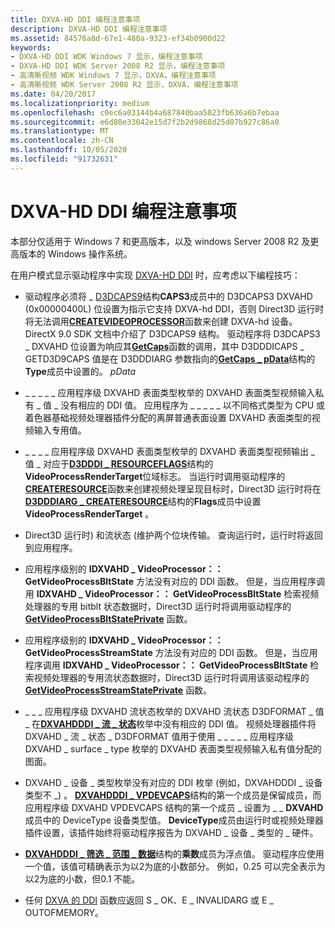 ```yaml
---
title: DXVA-HD DDI 编程注意事项
description: DXVA-HD DDI 编程注意事项
ms.assetid: 84576a8d-67e1-480a-9323-ef34b0900d22
keywords:
- DXVA-HD DDI WDK Windows 7 显示，编程注意事项
- DXVA-HD DDI WDK Server 2008 R2 显示，编程注意事项
- 高清晰视频 WDK Windows 7 显示，DXVA，编程注意事项
- 高清晰视频 WDK Server 2008 R2 显示，DXVA，编程注意事项
ms.date: 04/20/2017
ms.localizationpriority: medium
ms.openlocfilehash: c0ec6a03144b4a687840baa5023fb636a6b7ebaa
ms.sourcegitcommit: e6d80e33042e15d7f2b2d9868d25d07b927c86a0
ms.translationtype: MT
ms.contentlocale: zh-CN
ms.lasthandoff: 10/05/2020
ms.locfileid: "91732631"
---
```

# <a name="dxva-hd-ddi-programming-considerations"></a>DXVA-HD DDI 编程注意事项


本部分仅适用于 Windows 7 和更高版本，以及 windows Server 2008 R2 及更高版本的 Windows 操作系统。

在用户模式显示驱动程序中实现 [DXVA-HD DDI](dxva-hd-ddi.md) 时，应考虑以下编程技巧：

-   驱动程序必须将 \_ [D3DCAPS9](/windows/win32/api/d3d9caps/ns-d3d9caps-d3dcaps9)结构**CAPS3**成员中的 D3DCAPS3 DXVAHD (0x00000400L) 位设置为指示它支持 DXVA-hd DDI，否则 Direct3D 运行时将无法调用[**CREATEVIDEOPROCESSOR**](/windows-hardware/drivers/ddi/d3dumddi/nc-d3dumddi-pfnd3dddi_dxvahd_createvideoprocessor)函数来创建 DXVA-hd 设备。 DirectX 9.0 SDK 文档中介绍了 D3DCAPS9 结构。 驱动程序将 D3DCAPS3 \_ DXVAHD 位设置为响应其[**GetCaps**](/windows-hardware/drivers/ddi/d3dumddi/nc-d3dumddi-pfnd3dddi_getcaps)函数的调用，其中 D3DDDICAPS \_ GETD3D9CAPS 值是在 D3DDDIARG 参数指向的[**GetCaps \_ pData**](/windows-hardware/drivers/ddi/d3dumddi/ns-d3dumddi-_d3dddiarg_getcaps)结构的**Type**成员中设置的。 *pData*

-   \_ \_ \_ \_ \_ 应用程序级 DXVAHD 表面类型枚举的 DXVAHD 表面类型视频输入私有 \_ 值 \_ 没有相应的 DDI 值。 应用程序为 \_ \_ \_ \_ \_ 以不同格式类型为 CPU 或着色器基础视频处理器插件分配的离屏普通表面设置 DXVAHD 表面类型的视频输入专用值。

-   \_ \_ \_ \_ 应用程序级 DXVAHD 表面类型枚举的 DXVAHD 表面类型视频输出 \_ 值 \_ 对应于[**D3DDDI \_ RESOURCEFLAGS**](/windows-hardware/drivers/ddi/d3dukmdt/ns-d3dukmdt-_d3dddi_resourceflags)结构的**VideoProcessRenderTarget**位域标志。 当运行时调用驱动程序的[**CREATERESOURCE**](/windows-hardware/drivers/ddi/d3dumddi/nc-d3dumddi-pfnd3dddi_createresource)函数来创建视频处理呈现目标时，Direct3D 运行时将在[**D3DDDIARG \_ CREATERESOURCE**](/windows-hardware/drivers/ddi/d3dukmdt/ns-d3dukmdt-_d3dddiarg_createresource)结构的**Flags**成员中设置**VideoProcessRenderTarget** 。

-   Direct3D 运行时) 和流状态 (维护两个位块传输。 查询运行时，运行时将返回到应用程序。

-   应用程序级别的 **IDXVAHD \_ VideoProcessor：： GetVideoProcessBltState** 方法没有对应的 DDI 函数。 但是，当应用程序调用 **IDXVAHD \_ VideoProcessor：： GetVideoProcessBltState** 检索视频处理器的专用 bitblt 状态数据时，Direct3D 运行时将调用驱动程序的 [**GetVideoProcessBltStatePrivate**](/windows-hardware/drivers/ddi/d3dumddi/nc-d3dumddi-pfnd3dddi_dxvahd_getvideoprocessbltstateprivate) 函数。

-   应用程序级别的 **IDXVAHD \_ VideoProcessor：： GetVideoProcessStreamState** 方法没有对应的 DDI 函数。 但是，当应用程序调用 **IDXVAHD \_ VideoProcessor：： GetVideoProcessBltState** 检索视频处理器的专用流状态数据时，Direct3D 运行时将调用该驱动程序的 [**GetVideoProcessStreamStatePrivate**](/windows-hardware/drivers/ddi/d3dumddi/nc-d3dumddi-pfnd3dddi_dxvahd_getvideoprocessstreamstateprivate) 函数。

-   \_ \_ \_ 应用程序级 DXVAHD 流状态枚举的 DXVAHD 流状态 D3DFORMAT \_ 值 \_ 在[**DXVAHDDDI \_ 流 \_ 状态**](/windows-hardware/drivers/ddi/d3dumddi/ne-d3dumddi-_dxvahdddi_stream_state)枚举中没有相应的 DDI 值。 视频处理器插件将 DXVAHD \_ 流 \_ 状态 \_ D3DFORMAT 值用于使用 \_ \_ \_ \_ \_ 应用程序级 DXVAHD \_ surface \_ type 枚举的 DXVAHD 表面类型视频输入私有值分配的图面。

-   DXVAHD \_ 设备 \_ 类型枚举没有对应的 DDI 枚举 (例如，DXVAHDDDI \_ 设备类型不 \_) 。 [**DXVAHDDDI \_ VPDEVCAPS**](/windows-hardware/drivers/ddi/d3dumddi/ns-d3dumddi-_dxvahdddi_vpdevcaps)结构的第一个成员是保留成员，而应用程序级 DXVAHD VPDEVCAPS 结构的第一个成员 \_ 设置为 \_ \_ **DXVAHD**成员中的 DeviceType 设备类型值。 **DeviceType**成员由运行时或视频处理器插件设置，该插件始终将驱动程序报告为 DXVAHD \_ 设备 \_ 类型的 \_ 硬件。

-   [**DXVAHDDDI \_ 筛选 \_ 范围 \_ 数据**](/windows-hardware/drivers/ddi/d3dumddi/ns-d3dumddi-_dxvahdddi_filter_range_data)结构的**乘数**成员为浮点值。 驱动程序应使用一个值，该值可精确表示为以2为底的小数部分。 例如，0.25 可以完全表示为以2为底的小数，但0.1 不能。

-   任何 [DXVA 的 DDI](dxva-hd-ddi.md) 函数应返回 S \_ OK、E \_ INVALIDARG 或 E \_ OUTOFMEMORY。

